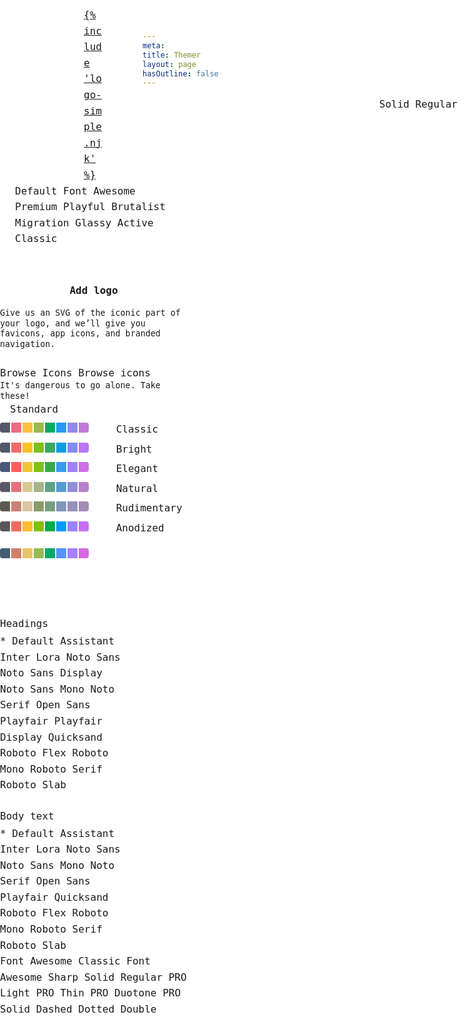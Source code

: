 ```yaml
---
meta:
title: Themer
layout: page
hasOutline: false
---
```


<style>
  /* turn off eleventy header anchors */
  .anchor-heading a {
    display: none;
  }

  /* hide Web Awesome docs nav */
  main {
    margin-left: var(--knobs-width);
  }

  #menu-toggle,
  #sidebar {
    display: none;
  }

  /* themer control knobs styles */
  [hidden] {
    display: none !important;
  }

  :root {
    --docs-content-padding: 20px;
    --docs-content-vertical-spacing: 20px;
    --knobs-width: 300px;
    --knobs-padding: 1.5em;
  }

  :root,
  #knobs {
    scrollbar-color: var(--wa-color-neutral-border-normal) var(--wa-color-surface-raised);
  }

  /* #region Lock theme styles */
  #knobs,
  #knobs :host,
  #knobs :host *,
  #color-mode-selector,
  #icon-chooser {
    --wa-color-surface-border: color-mix(in oklab, var(--wa-color-text-normal), transparent 90%);

    --wa-color-shadow: rgb(0 0 0 / 0.1);

    --wa-color-neutral-fill-loud: color-mix(in oklab, var(--wa-color-surface-default), var(--wa-color-text-normal) 75%);
    --wa-color-neutral-fill-quiet: color-mix(in oklab, var(--wa-color-surface-default), var(--wa-color-text-normal) 10%);
    --wa-color-neutral-fill-normal: color-mix(in oklab, var(--wa-color-surface-default), var(--wa-color-text-normal) 20%);
    --wa-color-neutral-border-quiet: color-mix(in oklab, var(--wa-color-text-normal), var(--wa-color-surface-default) 90%);
    --wa-color-neutral-border-normal: color-mix(in oklab, var(--wa-color-text-normal), var(--wa-color-surface-default) 70%);
    --wa-color-neutral-on-loud: color-mix(in oklab, var(--wa-color-surface-default) 90%, var(--wa-color-text-normal));
    --wa-color-neutral-on-normal: color-mix(in oklab, var(--wa-color-surface-raised) 10%, var(--wa-color-text-normal));
    --wa-color-neutral-on-quiet: var(--wa-color-neutral-fill-loud);

    --wa-color-brand-fill-loud: var(--wa-color-neutral-fill-loud);
    --wa-color-brand-fill-quiet: var(--wa-color-neutral-fill-quiet);
    --wa-color-brand-fill-normal: var(--wa-color-neutral-fill-normal);
    --wa-color-brand-border-quiet: var(--wa-color-neutral-border-quiet);
    --wa-color-brand-border-normal: var(--wa-color-neutral-border-normal);
    --wa-color-brand-on-loud: var(--wa-color-neutral-on-loud);
    --wa-color-brand-on-normal: var(--wa-color-neutral-on-normal);
    --wa-color-brand-on-quiet: var(--wa-color-neutral-on-quiet);

    --wa-font-family-heading: Inconsolata, monospace;
    --wa-font-family-body: Inconsolata, monospace;
    --wa-font-family-code: Inconsolata, monospace;
    --wa-font-family-longform: 'Lora', serif;

    --wa-font-weight-light: 300;
    --wa-font-weight-normal: 400;
    --wa-font-weight-semibold: 600;
    --wa-font-weight-bold: 800;

    --wa-font-weight-heading: var(--wa-font-weight-bold);
    --wa-font-weight-body: var(--wa-font-weight-normal);
    --wa-font-weight-action: var(--wa-font-weight-semibold);

    --wa-font-size-root: 16px;
    --wa-font-size-2xs: 1rem * 0.6875;
    --wa-font-size-xs: 1rem * 0.75;
    --wa-font-size-s: 1rem * 0.875;
    --wa-font-size-m: 1rem * 1;
    --wa-font-size-l: 1rem * 1.25;
    --wa-font-size-xl: 1rem * 1.625;
    --wa-font-size-2xl: 1rem * 2;
    --wa-font-size-3xl: 1rem * 2.5625;
    --wa-font-size-4xl: 1rem * 3.25;

    --wa-line-height-condensed: 1.25;
    --wa-line-height-normal: 1.6;
    --wa-line-height-expanded: 2;

    --wa-space-multiplier: 1;
    --wa-space-3xs: calc(var(--wa-space-multiplier) * 1rem * 0.125);
    --wa-space-2xs: calc(var(--wa-space-multiplier) * 1rem * 0.25);
    --wa-space-xs: calc(var(--wa-space-multiplier) * 1rem * 0.5);
    --wa-space-s: calc(var(--wa-space-multiplier) * 1rem * 0.75);
    --wa-space-m: calc(var(--wa-space-multiplier) * 1rem * 1);
    --wa-space-l: calc(var(--wa-space-multiplier) * 1rem * 1.25);
    --wa-space-xl: calc(var(--wa-space-multiplier) * 1rem * 1.5);
    --wa-space-2xl: calc(var(--wa-space-multiplier) * 1rem * 2);
    --wa-space-3xl: calc(var(--wa-space-multiplier) * 1rem * 3);

    --wa-border-style: solid;

    --wa-border-width-multiplier: 0.0625;
    --wa-border-width-s: calc(var(--wa-border-width-multiplier) * 1rem * 1);
    --wa-border-width-m: calc(var(--wa-border-width-multiplier) * 1rem * 2);
    --wa-border-width-l: calc(var(--wa-border-width-multiplier) * 1rem * 3);

    --wa-form-control-border-style: var(--wa-border-style);
    --wa-form-control-border-width: var(--wa-border-width-s);

    --wa-panel-border-style: var(--wa-border-style);
    --wa-panel-border-width: var(--wa-border-width-s);

    --wa-border-radius-multiplier: 0.375;
    --wa-border-radius-xs: calc(var(--wa-border-radius-multiplier) * 1rem * 0.75);
    --wa-border-radius-s: calc(var(--wa-border-radius-multiplier) * 1rem * 1);
    --wa-border-radius-m: calc(var(--wa-border-radius-multiplier) * 1rem * 2);
    --wa-border-radius-l: calc(var(--wa-border-radius-multiplier) * 1rem * 3);

    --wa-shadow-blur-multiplier: 0.125;
    --wa-shadow-blur-xs: calc(var(--wa-shadow-blur-multiplier) * 0.75rem);
    --wa-shadow-blur-s: calc(var(--wa-shadow-blur-multiplier) * 1rem);
    --wa-shadow-blur-m: calc(var(--wa-shadow-blur-multiplier) * 1.5rem);
    --wa-shadow-blur-l: calc(var(--wa-shadow-blur-multiplier) * 2rem);

    --wa-shadow-offset-y-multiplier: 0.1;
    --wa-shadow-offset-y-xs: calc(var(--wa-shadow-offset-y-multiplier) * 0.75rem);
    --wa-shadow-offset-y-s: calc(var(--wa-shadow-offset-y-multiplier) * 1rem);
    --wa-shadow-offset-y-m: calc(var(--wa-shadow-offset-y-multiplier) * 1.5rem);
    --wa-shadow-offset-y-l: calc(var(--wa-shadow-offset-y-multiplier) * 2rem);

    --wa-shadow-offset-x-multiplier: 0;
    --wa-shadow-offset-x-xs: calc(var(--wa-shadow-offset-x-multiplier) * 0.75rem);
    --wa-shadow-offset-x-s: calc(var(--wa-shadow-offset-x-multiplier) * 1rem);
    --wa-shadow-offset-x-m: calc(var(--wa-shadow-offset-x-multiplier) * 1.5rem);
    --wa-shadow-offset-x-l: calc(var(--wa-shadow-offset-x-multiplier) * 2rem);

    --wa-shadow-xs: inset var(--wa-shadow-offset-x-xs) var(--wa-shadow-offset-y-xs) var(--wa-shadow-blur-xs)
      calc(var(--wa-shadow-offset-x-xs) * -1) var(--wa-color-shadow);
    --wa-shadow-s: var(--wa-shadow-offset-x-s) var(--wa-shadow-offset-y-s) var(--wa-shadow-blur-s)
      calc(var(--wa-shadow-offset-x-s) * -1) var(--wa-color-shadow);
    --wa-shadow-m: var(--wa-shadow-offset-x-m) var(--wa-shadow-offset-y-m) var(--wa-shadow-blur-m)
      calc(var(--wa-shadow-offset-x-m) * -1) var(--wa-color-shadow);
    --wa-shadow-l: var(--wa-shadow-offset-x-l) var(--wa-shadow-offset-y-l) var(--wa-shadow-blur-l)
      calc(var(--wa-shadow-offset-x-l) * -1) var(--wa-color-shadow);

    --wa-form-control-background-color: var(--wa-color-surface-default);

    --wa-form-control-border-radius: var(--wa-border-radius-s);

    --wa-form-control-activated-color: var(--wa-color-brand-fill-loud);
    --wa-form-control-resting-color: var(--wa-color-neutral-border-normal);

    --wa-form-control-label-color: var(--wa-color-text-normal);
    --wa-form-control-label-font-weight: var(--wa-font-weight-normal);
    --wa-form-control-label-line-height: var(--wa-line-height-normal);

    --wa-form-control-value-color: var(--wa-color-text-normal);
    --wa-form-control-value-font-weight: var(--wa-font-weight-body);
    --wa-form-control-value-line-height: var(--wa-line-height-condensed);

    --wa-form-control-placeholder-color: color-mix(in oklab, var(--wa-color-text-normal), transparent);

    --wa-form-control-height-s: calc(
      var(--wa-space-xs) * 2 + var(--wa-font-size-s) * var(--wa-form-control-value-line-height)
    );
    --wa-form-control-height-m: calc(
      var(--wa-space-s) * 2 + var(--wa-font-size-m) * var(--wa-form-control-value-line-height)
    );
    --wa-form-control-height-l: calc(
      var(--wa-space-m) * 2 + var(--wa-font-size-l) * var(--wa-form-control-value-line-height)
    );

    --wa-form-control-required-content: '*';
    --wa-form-control-required-content-color: inherit;
    --wa-form-control-required-content-offset: -0.1em;

    --wa-panel-border-radius: var(--wa-border-radius-m);

    font-family: var(--wa-font-family-code);
    font-size: 1rem;
    font-weight: var(--wa-font-weight-normal);
    line-height: var(--wa-line-height-normal);

    & wa-button,
    & wa-input,
    & wa-radio,
    & wa-radio-button,
    & wa-select {
      --box-shadow: none;
    }
  }
  /* #endregion Lock theme styles */

  #knobs {
    position: fixed;
    z-index: 10;
    background: var(--wa-color-surface-default);
    border-inline-end: var(--wa-border-style) var(--wa-border-width-s) var(--wa-color-surface-border);
    width: var(--knobs-width);
    overflow: auto;
    margin-inline: auto;

    height: 100%;
    top: 0;
    left: 0;
    scrollbar-width: thin;

    & .header {
      padding: var(--knobs-padding);

      & > * + * {
        margin-block-start: var(--knobs-padding);
      }
    }
    & wa-details {
      --border-width: var(--wa-panel-border-width) 0;
      --border-radius: 0;
      --padding: var(--knobs-padding);
      margin-block-start: calc(var(--wa-border-width-s) * -1);
      position: relative;

      &::part(summary) {
        font-weight: var(--wa-font-weight-semibold);
      }
      &::part(summary-icon) {
        rotate: 0deg;
      }
      &[open]::part(summary-icon) {
        rotate: 180deg;
      }

      &::part(content) {
        margin-block-start: calc(var(--padding) * -1);
      }

      & * {
        box-sizing: border-box;
      }

      & > *:not(wa-icon) + *:not(wa-icon) {
        margin-block-start: var(--knobs-padding);
      }

      &[summary="Typography"] fieldset {
        border: unset;
        margin-inline: 0;
        padding: 0;
        padding-block-end: 0;

        & legend {
          color: var(--wa-form-control-label-color);
          font-weight: var(--wa-form-control-label-font-weight);
          line-height: var(--wa-form-control-label-line-height);
          margin-bottom: var(--wa-space-3xs);
          padding-inline: 0;
        }

        & wa-select {
          flex: 1 1 auto;
          max-width: 100%;
        }

        & wa-input {
          max-width: 100%;
          min-width: 10ch;
        }
      }

      &[summary="Typography"] wa-select::part(listbox) {
        width: calc(var(--knobs-width) - var(--knobs-padding) * 2 - var(--wa-border-width-s));
      }
    }
  }

  #knobs wa-select + wa-input {
    margin-inline-start: var(--wa-space-3xs);
  }


  #knobs wa-radio-group[name="color"] wa-radio {
    border: 0.0625em solid var(--wa-color-neutral-border-quiet);
    border-radius: var(--wa-border-radius-m);
    box-shadow: inset 0 0 0 0 transparent;
    padding: 1em;
    transition: box-shadow var(--wa-transition-normal) var(--wa-transition-easing);

    &[aria-checked="true"] {
      border-color: transparent;
      box-shadow: inset 0 0 0 0.125em var(--wa-form-control-activated-color);
    }

    & + * {
      margin-block-start: 0.5em;
    }

    &::part(label) {
      margin-inline-start: 1em;
    }

    & span {
      display: inline-block;
      block-size: 1em;
      inline-size: 1em;
      margin-block-start: 0.5em;
      margin-inline-end: 0.125em;

      &:first-of-type {
        border-radius: 0.25em 0 0 0.25em;
      }

      &:last-of-type {
        border-radius: 0 0.25em 0.25em 0;
      }
    }
  }

  #knobs wa-radio-group[name="brand-color"] wa-radio {
    display: inline-block;
    border: 0.125em solid transparent;
    border-radius: var(--wa-border-radius-circle);
    block-size: 2.375em;
    inline-size: 2.375em;
    padding: 0.0625em;

    &[aria-checked="true"] {
      border: 0.125em solid var(--wa-form-control-activated-color);
    }

    &::part(base) {
      font-size: inherit;
    }

    &::part(control) {
      display: none;
    }

    &::part(label) {
      margin-inline-start: 0;
    }

    & span {
      display: inline-block;
      block-size: 2em;
      inline-size: 2em;
      border-radius: var(--wa-border-radius-circle);
    }
  }

  /* set up themer preview area */
  .content {
    max-width: 1320px;
    gap: 0;
  }


  /* file uploader styles */
  .file-uploader {
    position: relative;
    border: var(--wa-form-control-border-width) dashed var(--wa-form-control-resting-color);
    border-radius: var(--wa-form-control-border-radius);
    background: var(--wa-form-control-background-color);
    cursor: pointer;
    font-weight: var(--wa-font-weight-action);
    height: calc(var(--wa-form-control-height-m) + var(--wa-border-width-s) * 2);
    line-height: var(--wa-form-control-height-m);
    text-align: center;
  }

  .file-uploader:is(:hover) {
    background-color: var(--wa-color-neutral-fill-quiet);
  }

  /**
  <wa-visually-hidden>, but without the :not(:focus-within),
  the reason is that it shows the default browser file uploader.
*/
  .hidden-label::part(form-control-label),
  .file-uploader input {
    position: absolute !important;
    width: 1px !important;
    height: 1px !important;
    clip: rect(0 0 0 0) !important;
    clip-path: inset(50%) !important;
    border: none !important;
    overflow: hidden !important;
    white-space: nowrap !important;
    padding: 0 !important;
  }

  .file-uploader:is(:focus-within) {
    outline: var(--wa-focus-ring);
    outline-offset: var(--wa-focus-ring-offset);
  }

  #file-uploader-description {
    display: block;
    line-height: var(--wa-line-height-condensed);
    color: var(--wa-color-text-quiet);
    margin-top: var(--wa-space-2xs);
  }

  /* project logo icon select styles */
  wa-radio-group[name="project-logo-selector"]::part(button-group) {
    width: 100%;
  }

  wa-radio-group[name="project-logo-selector"] wa-radio-button,
  wa-radio-group[name="project-logo-selector"] wa-button {
    flex: 1 1 auto;
  }

  wa-radio-group[name="project-logo-selector"] wa-radio-button:last-of-type::part(button) {
    border-radius: 0 var(--wa-border-radius-s) var(--wa-border-radius-s) 0;
  }

  wa-radio-group[name="project-logo-selector"] wa-tooltip {
    --max-width: calc(var(--knobs-width) - var(--knobs-padding) * 2);
    text-align: center;
  }

  #icon-chooser-trigger {
    --button-group-separator-border: none;
    --label-color: var(--wa-color-neutral-on-quiet);
    --label-color-hover: color-mix(in oklab, var(--wa-color-neutral-on-quiet), var(--wa-color-mix-hover));
    --label-color-active: var(--label-color-hover);
  }

  #icon-chooser::part(dialog) {
    width: 100%;
    height: 80%;
    max-width: 700px;
  }

  wa-input[name="icon-search"] {
    position: sticky;
    top: 0;
  }

  .icon-search {
    border: solid 1px var(--wa-color-surface-border);
    border-radius: var(--wa-border-radius-s);
    padding: var(--wa-space-m);
  }

  .icon-list {
    display: grid;
    grid-template-columns: repeat(auto-fill, minmax(100px, 1fr));
    grid-template-rows: repeat(auto-fill, 84px);
    gap: 1rem;
    overflow: auto;
    padding: .5rem;
    margin: -.5rem;
  }

  .icon-list[data-variant="regular"] wa-button:not([data-variant="regular"]),
  .icon-list[data-variant="solid"] wa-button:not([data-variant="solid"]) {
    display: none;
  }

  @media screen and (max-width: 768px) {
    #icon-chooser::part(dialog) {
      width: 100%;
      max-height: 80%;
      max-width: 90vw;
    }

    .icon-list {
      display: grid;
      grid-template-columns: repeat(3, 1fr);
    }
  }

  .icon-list wa-button {
    font-size: 1.75rem;
  }

  .icon-list wa-button::part(base) {
    justify-content: center;
    align-items: center;
    min-height: 80px;
  }

  .icon-list[data-type="outline"] .icon-list-item[data-name$="-fill"] {
    display: none;
  }

  .icon-list[data-type="filled"] .icon-list-item:not([data-name$="-fill"]) {
    display: none;
  }

</style>

<!-- Knobs -->
<form id="knobs">
  <div class="header">
    <div style="width: 2em; height: auto; margin: auto;">
      <a href="/">{% include 'logo-simple.njk' %}</a>
    </div>
    <wa-select name="theme" label="Pick a theme to start!" value="default">
      <wa-option value="default">Default</wa-option>
      <wa-option value="fa">Font Awesome</wa-option>
      <wa-option value="premium">Premium</wa-option>
      <wa-option value="playful">Playful</wa-option>
      <wa-option value="brutalist">Brutalist</wa-option>
      <wa-option value="migration">Migration</wa-option>
      <wa-option value="glassy">Glassy</wa-option>
      <wa-option value="active">Active</wa-option>
      <wa-option value="classic">Classic</wa-option>
    </wa-select>
  </div>
  <wa-details summary="Branding">
    <wa-icon name="plus" library="fa-classic-regular" slot="expand-icon"></wa-icon>
    <wa-icon name="minus" library="fa-classic-regular" slot="collapse-icon"></wa-icon>
    <wa-input name="project-name" value="" placeholder="Project name" label="What are you working on?"></wa-input>
    <div>
      <label class="file-uploader" style="display: block;" aria-describedby="file-uploader-description">
        <input name="project-logo" type="file" accept="image/*">
        Add logo
      </label>
      <small id="file-uploader-description">Give us an SVG of the iconic part of your logo, and we’ll give you favicons, app icons, and branded navigation.</small>
    </div>
    <div>
      <wa-radio-group label="Need a logo?" name="project-logo-selector" value="shapes">
        <wa-radio-button value="shapes"><wa-icon name="shapes"></wa-icon></wa-radio-button>
        <wa-radio-button value="meteor"><wa-icon name="meteor"></wa-icon></wa-radio-button>
        <wa-radio-button value="cat-space"><wa-icon name="cat-space"></wa-icon></wa-radio-button>
        <wa-radio-button value="puzzle-piece"><wa-icon name="puzzle-piece"></wa-icon></wa-radio-button>
          <wa-button value="[choose]" appearance="text" id="icon-chooser-trigger" class="logo-chooser">
            <wa-tooltip for="icon-chooser-trigger" distance="-3" hoist>Browse Icons</wa-tooltip>
            <wa-icon name="ellipsis" library="fa-classic-regular"></wa-icon>
            <wa-visually-hidden>Browse icons</wa-visually-hidden>
          </wa-button>
          <small slot="help-text" style="display: inline-block; line-height: var(--wa-line-height-condensed);">It's dangerous to go alone. Take these!</small>
      </wa-radio-group>
    </div>
  </wa-details>
  <wa-details summary="Color">
    <wa-icon name="plus" library="fa-classic-regular" slot="expand-icon"></wa-icon>
    <wa-icon name="minus" library="fa-classic-regular" slot="collapse-icon"></wa-icon>
    <wa-radio-group name="color" label="Color palette" value="standard">
      <wa-radio value="standard">
        Standard<br>
        <span style="background-color: #545868;"></span><span style="background-color: #ef6982;"></span><span style="background-color: #fcc041;"></span><span style="background-color: #98bb4a;"></span><span style="background-color: #00ae5f;"></span><span style="background-color: #259af4;"></span><span style="background-color: #8f8aea;"></span><span style="background-color: #c07ad6;"></span>
      </wa-radio>
      <wa-radio value="classic">
        Classic<br>
        <span style="background-color: #4f5967;"></span><span style="background-color: #ee6c6c;"></span><span style="background-color: #fbc129;"></span><span style="background-color: #7dc115;"></span><span style="background-color: #38a961;"></span><span style="background-color: #0d9ee0;"></span><span style="background-color: #818cf7;"></span><span style="background-color: #b976f9;"></span>
      </wa-radio>
      <wa-radio value="bright">
        Bright<br>
        <span style="background-color: #4a5877;"></span><span style="background-color: #ff5c5c;"></span><span style="background-color: #eec637;"></span><span style="background-color: #7dc11d;"></span><span style="background-color: #35aa4a;"></span><span style="background-color: #349bf1;"></span><span style="background-color: #9f81f9;"></span><span style="background-color: #cd70e3;"></span>
      </wa-radio>
      <wa-radio value="elegant">
        Elegant<br>
        <span style="background-color: #5d5568;"></span><span style="background-color: #e3727d;"></span><span style="background-color: #dac992;"></span><span style="background-color: #a6b48b;"></span><span style="background-color: #5fa288;"></span><span style="background-color: #559bd2;"></span><span style="background-color: #8d8ed7;"></span><span style="background-color: #b781c9;"></span>
      </wa-radio>
      <wa-radio value="natural">
        Natural<br>
        <span style="background-color: #5c594f;"></span><span style="background-color: #c98373;"></span><span style="background-color: #dac6a4;"></span><span style="background-color: #8a9b68;"></span><span style="background-color: #779e7f;"></span><span style="background-color: #8196b8;"></span><span style="background-color: #9490bd;"></span><span style="background-color: #a48cb6;"></span>
      </wa-radio>
      <wa-radio value="rudimentary">
        Rudimentary<br>
        <span style="background-color: #585858;"></span><span style="background-color: #f16b5e;"></span><span style="background-color: #ffbd31;"></span><span style="background-color: #7ec200;"></span><span style="background-color: #00ac4a;"></span><span style="background-color: #0099ff;"></span><span style="background-color: #9b81ff;"></span><span style="background-color: #c76ff2;"></span>
      </wa-radio>
      <wa-radio value="anodized">
        Anodized<br>
        <span style="background-color: #435c6f;"></span><span style="background-color: #d1806b;"></span><span style="background-color: #eac46c;"></span><span style="background-color: #95bc54;"></span><span style="background-color: #00aa66;"></span><span style="background-color: #5593fe;"></span><span style="background-color: #a280fa;"></span><span style="background-color: #d56ae2;"></span>
      </wa-radio>
    </wa-radio-group>
    <wa-radio-group name="brand-color" label="Brand color" value="">
      <wa-radio value="rose"><span style="background-color:var(--wa-color-rose-60);"></span></wa-radio>
      <wa-radio value="red"><span style="background-color:var(--wa-color-red-60);"></span></wa-radio>
      <wa-radio value="yellow"><span style="background-color:var(--wa-color-yellow-60);"></span></wa-radio>
      <wa-radio value="lime"><span style="background-color:var(--wa-color-lime-60);"></span></wa-radio>
      <wa-radio value="green"><span style="background-color:var(--wa-color-green-60);"></span></wa-radio>
      <wa-radio value="teal"><span style="background-color:var(--wa-color-teal-60);"></span></wa-radio>
      <wa-radio value="blue"><span style="background-color:var(--wa-color-blue-60);"></span></wa-radio>
      <wa-radio value="indigo"><span style="background-color:var(--wa-color-indigo-60);"></span></wa-radio>
      <wa-radio value="violet"><span style="background-color:var(--wa-color-violet-60);"></span></wa-radio>
      <wa-radio value="gray"><span style="background-color:var(--wa-color-gray-60);"></span></wa-radio>
    </wa-radio-group>
  </wa-details>
  <wa-details summary="Typography">
    <wa-icon name="plus" library="fa-classic-regular" slot="expand-icon"></wa-icon>
    <wa-icon name="minus" library="fa-classic-regular" slot="collapse-icon"></wa-icon>
    <fieldset>
      <legend aria-hidden="true">Headings</legend>
      <div style="display: flex;">
        <wa-select class="hidden-label" name="font-family-heading" value="default" label="Font family" hoist>
          <wa-option value="default">* Default</wa-option>
          <wa-option value="assistant">Assistant</wa-option>
          <wa-option value="inter">Inter</wa-option>
          <wa-option value="lora">Lora</wa-option>
          <wa-option value="noto-sans">Noto Sans</wa-option>
          <wa-option value="noto-sans-display">Noto Sans Display</wa-option>
          <wa-option value="noto-sans-mono">Noto Sans Mono</wa-option>
          <wa-option value="noto-serif">Noto Serif</wa-option>
          <wa-option value="open-sans">Open Sans</wa-option>
          <wa-option value="playfair">Playfair</wa-option>
          <wa-option value="playfair-display">Playfair Display</wa-option>
          <wa-option value="quicksand">Quicksand</wa-option>
          <wa-option value="roboto-flex">Roboto Flex</wa-option>
          <wa-option value="roboto-mono">Roboto Mono</wa-option>
          <wa-option value="roboto-serif">Roboto Serif</wa-option>
          <wa-option value="roboto-slab">Roboto Slab</wa-option>
        </wa-select>
        <wa-input class="hidden-label" name="font-weight-heading" value="" label="Font weight" type="number" step="50" max="900" min="50">
        </wa-input>
      </div>
    </fieldset>
    <fieldset>
      <legend aria-hidden="true">Body text</legend>
      <div style="display: flex;">
        <wa-select class="hidden-label" name="font-family-body" value="default" label="Font family" hoist>
          <wa-option value="default">* Default</wa-option>
          <wa-option value="assistant">Assistant</wa-option>
          <wa-option value="inter">Inter</wa-option>
          <wa-option value="lora">Lora</wa-option>
          <wa-option value="noto-sans">Noto Sans</wa-option>
          <wa-option value="noto-sans-mono">Noto Sans Mono</wa-option>
          <wa-option value="noto-serif">Noto Serif</wa-option>
          <wa-option value="open-sans">Open Sans</wa-option>
          <wa-option value="playfair">Playfair</wa-option>
          <wa-option value="quicksand">Quicksand</wa-option>
          <wa-option value="roboto-flex">Roboto Flex</wa-option>
          <wa-option value="roboto-mono">Roboto Mono</wa-option>
          <wa-option value="roboto-serif">Roboto Serif</wa-option>
          <wa-option value="roboto-slab">Roboto Slab</wa-option>
        </wa-select>
        <wa-input class="hidden-label" name="font-weight-body" value="" type="number" step="50" max="900" min="50" label="Font weight">
        </wa-input>
      </div>
    </fieldset>
  </wa-details>
  <wa-details summary="Icons">
    <wa-icon name="plus" library="fa-classic-regular" slot="expand-icon"></wa-icon>
    <wa-icon name="minus" library="fa-classic-regular" slot="collapse-icon"></wa-icon>
    <wa-select name="icon-family" label="Icon family" value="fa-classic" hoist>
      <wa-option value="fa-classic">Font Awesome Classic</wa-option>
      <wa-option value="fa-sharp">Font Awesome Sharp</wa-option>
      <wa-option value="custom" hidden>* Custom</wa-option>
    </wa-select>
    <wa-radio-group name="icon-style" label="Icon style" value="solid">
      <wa-radio value="solid">Solid <wa-badge hidden>PRO</wa-badge></wa-radio>
      <wa-radio value="regular">Regular <wa-badge>PRO</wa-badge></wa-radio>
      <wa-radio value="light">Light <wa-badge>PRO</wa-badge></wa-radio>
      <wa-radio value="thin">Thin <wa-badge>PRO</wa-badge></wa-radio>
      <wa-radio value="duotone">Duotone <wa-badge>PRO</wa-badge></wa-radio>
    </wa-radio-group>
  </wa-details>
  <wa-details summary="Look and feel">
    <wa-icon name="plus" library="fa-classic-regular" slot="expand-icon"></wa-icon>
    <wa-icon name="minus" library="fa-classic-regular" slot="collapse-icon"></wa-icon>
    <wa-select name="border-style" label="Border style" value="solid" hoist>
      <wa-option value="solid">Solid</wa-option>
      <wa-option value="dashed">Dashed</wa-option>
      <wa-option value="dotted">Dotted</wa-option>
      <wa-option value="double">Double</wa-option>
    </wa-select>
    <wa-range name="border-width" label="Border width" min="1" max="5" value="1" step="1" tooltip="none"></wa-range>
    <wa-range name="spacing" label="Spacing" min=".5" max="1.5" value="1" step="0.125" tooltip="none"></wa-range>
    <wa-range name="corners" label="Corners" min="0" max="1.5" value=".25" step=".125" tooltip="none"></wa-range>
    <wa-range name="depth" label="Depth" min="0" max="4" value="0" step="1" tooltip="none"></wa-range>
  </wa-details>
</form>

<wa-dialog id="icon-chooser" label="Browse Icons" with-header>
  <div style="display: grid; grid-template-rows: minmax(0, auto) minmax(0, 1fr); height: 100%; gap: 1rem;">
    <div style="display: flex; gap: 1.25rem;">
      <wa-input name="icon-search" autofocus placeholder="Search Icons" clearable style="flex: 1 1 auto;">
        <wa-icon slot="prefix" name="magnifying-glass"></wa-icon>
      </wa-input>
      <wa-select name="icon-variant" value="solid" style="flex: 0 1 auto;">
        <wa-option value="solid">Solid</wa-option>
        <wa-option value="regular">Regular</wa-option>
      </wa-select>
    </div>
    <div class="icon-list" data-variant="solid"></div>
  </div>
</wa-dialog>

<div id="color-mode-selector">
  <wa-radio-group class="hidden-label" label="Color mode" name="color-mode" value="light">
    <wa-radio-button value="light">
      <wa-icon name="sun" library="fa-classic-regular"></wa-icon>
    </wa-radio-button>
    <wa-radio-button value="dark">
      <wa-icon name="moon" library="fa-classic-regular"></wa-icon>
    </wa-radio-button>
  </wa-radio-group>
</div>

<style>
  #color-mode-selector {
    position: fixed;
    top: calc(var(--docs-content-padding) / 2);
    right: calc(var(--docs-content-padding) / 2);
    z-index: 10;

    & wa-radio-group {
      &::part(button-group) {
        background: var(--wa-color-surface-raised);
        border-radius: var(--wa-border-radius-pill);
        box-shadow: 0 0.25em 0.25em -0.25em rgb(0 0 0 / 0.8);
        padding: 4px;
      }
      & wa-radio-button {
        &::part(button) {
          border: none;
          border-radius: var(--wa-border-radius-circle);
        }
        &::part(button--checked) {
          background: var(--wa-color-brand-fill-loud);
        }
      }
    }
  }
</style>

<!-- Icon chooser -->
<script type="module">
  const icons = [
    // Solid
    { name: 'asterisk', variant: 'solid' },
    { name: 'atom', variant: 'solid' },
    { name: 'bed', variant: 'solid' },
    { name: 'bread-slice', variant: 'solid' },
    { name: 'bolt', variant: 'solid' },
    { name: 'car', variant: 'solid' },
    { name: 'carrot', variant: 'solid' },
    { name: 'cat', variant: 'solid' },
    { name: 'cheese', variant: 'solid' },
    { name: 'circle', variant: 'solid' },
    { name: 'diamond', variant: 'solid' },
    { name: 'dog', variant: 'solid' },
    { name: 'eye', variant: 'solid' },
    { name: 'feather', variant: 'solid' },
    { name: 'fish', variant: 'solid' },
    { name: 'frog', variant: 'solid' },
    { name: 'gauge-simple', variant: 'solid' },
    { name: 'guitar', variant: 'solid' },
    { name: 'hat-cowboy', variant: 'solid' },
    { name: 'hat-wizard', variant: 'solid' },
    { name: 'heart', variant: 'solid' },
    { name: 'helicopter', variant: 'solid' },
    { name: 'house', variant: 'solid' },
    { name: 'ice-cream', variant: 'solid' },
    { name: 'igloo', variant: 'solid' },
    { name: 'mask', variant: 'solid' },
    { name: 'message', variant: 'solid' },
    { name: 'paw', variant: 'solid' },
    { name: 'pencil', variant: 'solid' },
    { name: 'phone', variant: 'solid' },
    { name: 'plane', variant: 'solid' },
    { name: 'poop', variant: 'solid' },
    { name: 'sack-dollar', variant: 'solid' },
    { name: 'sailboat', variant: 'solid' },
    { name: 'shoe-prints', variant: 'solid' },
    { name: 'sink', variant: 'solid' },
    { name: 'snowflake', variant: 'solid' },
    { name: 'snowman', variant: 'solid' },
    { name: 'square', variant: 'solid' },
    { name: 'stairs', variant: 'solid' },
    { name: 'stamp', variant: 'solid' },
    { name: 'tape', variant: 'solid' },
    { name: 'truck', variant: 'solid' },
    { name: 'umbrella', variant: 'solid' },
    { name: 'user', variant: 'solid' },
    // Regular
    { name: 'bell', variant: 'regular' },
    { name: 'bookmark', variant: 'regular' },
    { name: 'circle', variant: 'regular' },
    { name: 'clock', variant: 'regular' },
    { name: 'envelope', variant: 'regular' },
    { name: 'face-smile', variant: 'regular' },
    { name: 'flag', variant: 'regular' },
    { name: 'gem', variant: 'regular' },
    { name: 'hand', variant: 'regular' },
    { name: 'handshake', variant: 'regular' },
    { name: 'heart', variant: 'regular' },
    { name: 'hourglass', variant: 'regular' },
    { name: 'image', variant: 'regular' },
    { name: 'keyboard', variant: 'regular' },
    { name: 'lemon', variant: 'regular' },
    { name: 'life-ring', variant: 'regular' },
    { name: 'lightbulb', variant: 'regular' },
    { name: 'map', variant: 'regular' },
    { name: 'moon', variant: 'regular' },
    { name: 'newspaper', variant: 'regular' },
    { name: 'snowflake', variant: 'regular' },
    { name: 'square', variant: 'regular' },
    { name: 'star', variant: 'regular' },
    { name: 'sun', variant: 'regular' },
    { name: 'trash-can', variant: 'regular' },
  ];
  const chooser = document.querySelector('#icon-chooser');
  const variantInput = document.querySelector('[name="icon-variant"]');
  const input = chooser.querySelector("[name='icon-search']");
  const iconList = chooser.querySelector('.icon-list');
  const queue = [];
  let inputTimeout;

  variantInput.addEventListener('wa-change', () => {
    iconList.dataset.variant = variantInput.value;
  });

  icons.forEach(icon => {
    const button = document.createElement('wa-button');
    button.style.margin = "2px"
    button.classList.add("icon-list-item")
    button.setAttribute("outline", "")
    button.setAttribute('data-name', icon.name);
    button.setAttribute('data-variant', icon.variant);
    button.setAttribute('data-terms', [icon.name, ...(icon.tags || []), ...(icon.categories || [])].join(' '));
    button.innerHTML = `
      <wa-icon name="${icon.name}" label="${icon.name}" variant="${icon.variant}"></wa-icon>
    `;

    iconList.append(button);
  });

  // Filter as the user types
  input.addEventListener('wa-input', () => {
    clearTimeout(inputTimeout);
    inputTimeout = setTimeout(() => {
      [...iconList.children].map(item => {
        const filter = input.value.toLowerCase();
        if (filter === '') {
          item.removeAttribute("hidden");
        } else {
          const terms = item.getAttribute('data-terms').toLowerCase();
          if (terms.indexOf(filter) < 0) {
            item.setAttribute("hidden", "")
          } else {
            item.removeAttribute("hidden")
          }
        }
      });
    }, 250);
  });

  document.querySelector("#icon-chooser-trigger").addEventListener("click", () => {
    document.querySelector("#icon-chooser").open = true
  })
</script>

<script type="module">
  const container = document.getElementById('knobs');
  const previewContainer = document.querySelector('.preview-container');
  const themeStylesheet = document.getElementById('theme-stylesheet');
  const colorStylesheet = document.getElementById('color-stylesheet');
  const knobsSections = container.querySelectorAll('wa-details');
  const logoSelector = document.querySelector('[name="project-logo-selector"]');
  const colorSelect = container.querySelector('[name="color"]');
  const brandColor = container.querySelector('[name="brand-color"]');
  const presetLogoOptions = logoSelector.querySelectorAll('wa-radio-button');
  const depthSlider = container.querySelector('[name="depth"]');
  const fontWeightHeading = container.querySelector('[name="font-weight-heading"]');
  const fontWeightBody = container.querySelector('[name="font-weight-body"]');
  const fontFamilyHeading = container.querySelector('[name="font-family-heading"]');
  const fontFamilyBody = container.querySelector('[name="font-family-body"]');
  const iconFamily = container.querySelector('[name="icon-family"]');
  const iconStyle = container.querySelector('[name="icon-style"]');
  const spacing = container.querySelector("[name='spacing']");
  const corners = container.querySelector("[name='corners']");
  const borderStyle = container.querySelector('[name="border-style"]');
  const borderWidth = container.querySelector('[name="border-width"]');
  const themeSelect = container.querySelector('[name="theme"]');
  const colorModeSelect = document.querySelector('[name="color-mode"]');

  function resetColorPaletteValue() {
    let colorPalette;

    switch(themeSelect.value) {
      case 'classic':
      case 'migration':
        colorPalette = 'classic';
        break;
      case 'fa':
        colorPalette = 'bright';
        break;
      case 'playful':
      case 'active':
        colorPalette = 'rudimentary';
        break;
      case 'glassy':
        colorPalette = 'elegant';
        break;
      case 'premium':
        colorPalette = 'anodized';
        break;
      case 'default':
      case 'brutalist':
      default:
        colorPalette = 'standard';
    }
    colorStylesheet.href = `/dist/themes/color_${colorPalette}.css`;
    colorSelect.value = colorPalette;
  }

  function resetHeadingFontWeightValue() {
    document.documentElement.style.removeProperty('--wa-font-weight-heading')
    fontWeightHeading.value = getComputedStyle(previewContainer).getPropertyValue('--wa-font-weight-heading')
  }

  function resetHeadingFontFamilyValue() {
    document.documentElement.style.removeProperty('--wa-font-family-heading')
    fontFamilyHeading.value = "default"
  }

  function resetBodyFontWeightValue() {
    document.documentElement.style.removeProperty('--wa-font-weight-body')
    fontWeightBody.value = getComputedStyle(previewContainer).getPropertyValue('--wa-font-weight-body')
  }

  function resetBodyFontFamilyValue() {
    document.documentElement.style.removeProperty('--wa-font-family-body')
    fontFamilyBody.value = "default"
  }

  function resetBorderWidthValue() {
    document.documentElement.style.removeProperty('--wa-border-width-multiplier')
    borderWidth.value = getComputedStyle(previewContainer).getPropertyValue("--wa-border-width-multiplier")
  }

  function resetBorderStyleValue() {
    document.documentElement.style.removeProperty('--wa-border-style')
    borderStyle.value = getComputedStyle(previewContainer).getPropertyValue("--wa-border-style")
  }

  function resetSpacingValue() {
    document.documentElement.style.removeProperty('--wa-space-multiplier')
    spacing.value = getComputedStyle(previewContainer).getPropertyValue("--wa-space-multiplier")
  }

  function resetCornersValue() {
    document.documentElement.style.removeProperty('--wa-border-radius-multiplier')
    corners.value = getComputedStyle(previewContainer).getPropertyValue("--wa-border-radius-multiplier")
  }



  // Depth slider and settings
  const depthNames = {
    0: "depth_0_flat.css",
    1: "depth_1_semiflat.css",
    2: "depth_2_chunky.css",
    3: "depth_3_punchy.css",
    4: "depth_4_glossy.css",
  }

  function resetDepthValue() {
    const themeSheet = [...document.styleSheets].find((sheet) => sheet.ownerNode?.id === "theme-stylesheet")

    const importRules = []
    let depth = null
    const matchRegex = /depth_(\d+)_.*\.css$/;

      // Find all import rules in the stylesheet, then find one that matches the naming convention.
      [...themeSheet.cssRules].forEach((rule) => {
        if (rule instanceof CSSImportRule) {
          const match = rule.href.match(matchRegex)
          if (match) {
            depth = Number(match[1])
          }
        }
      })

    if (depth != null) {
      depthSlider.value = depth
    }
  }

  // Some depth stylesheets have additional CSS Properties. Let's delete them and make sure we get fresh stylesheets.
  function deleteDepthFromBaseStylesheet() {
    const themeSheet = [...document.styleSheets].find((sheet) => sheet.ownerNode?.id === "theme-stylesheet")

    const importRules = []
    let depth = null
    let ruleIndex = null
    const matchRegex = /depth_(\d+)_.*\.css$/

      ;[...themeSheet.cssRules].forEach((rule, index) => {
        if (rule instanceof CSSImportRule) {
          const match = rule.href.match(matchRegex)
          if (match) {
            ruleIndex = index
            depth = Number(match[1])
          }
        }
      })

    if (ruleIndex != null && depth != null) {
      themeSheet.deleteRule(ruleIndex)
    }
  }

  depthSlider.addEventListener("wa-input", (e) => {
    const depth = e.target.value

    if (depth == null) return

    // Load depth stylesheet
    const depthName = depthNames[depth]

    const depthStylesheet = Object.assign(document.createElement("link"), {
      // This media: "print" allows us to lazy load the stylesheet then hot swap it on load.
      id: "depth-stylesheet",
      media: "print",
      rel: "stylesheet",
      type: "text/css",
      href: `/dist/themes/${depthName}`,
    })

    // This prevents the typical flash and reflow you see if you replace the old stylesheet
    // with the new stylesheet, before the new stylesheet has loaded
    depthStylesheet.addEventListener("load", (e) => {
      // Removing the media attribute causes styles to apply to the page
      depthStylesheet.removeAttribute("media")
      setTimeout(() => {
        deleteDepthFromBaseStylesheet()
        const oldDepthStylesheet = document.querySelectorAll("#depth-stylesheet").forEach((element, index) => {
          if (index === 0) {
            return
          }

          element.remove()
        })
      })
    })

    document.head.prepend(depthStylesheet)

  })

  resetDepthValue()

  // Set imagery by theme
  function setImagery() {
    let assetFolder;

    switch(themeSelect.value) {
      case 'premium':
      case 'migration':
      case 'playful':
      case 'brutalist':
      case 'classic':
      case 'fa':
      case 'glassy':
      case 'active':
        assetFolder = themeSelect.value;
        break;
      default:
        assetFolder = 'default';
    }

    document.querySelector('#product-1').setAttribute('src', `/assets/images/themer/${assetFolder}/morpheus.jpg`);
    document.querySelector('#product-2').setAttribute('src', `/assets/images/themer/${assetFolder}/seraph.jpg`);
    document.querySelector('#product-3').setAttribute('src', `/assets/images/themer/${assetFolder}/keymaker.jpg`);
    document.querySelector('#blog_feature').setAttribute('src', `/assets/images/themer/${assetFolder}/blog_feature.jpg`);
    document.querySelector('#carousel-1').setAttribute('src', `/assets/images/themer/${assetFolder}/carousel-1.jpg`);
    document.querySelector('#carousel-2').setAttribute('src', `/assets/images/themer/${assetFolder}/carousel-2.jpg`);
    document.querySelector('#carousel-3').setAttribute('src', `/assets/images/themer/${assetFolder}/carousel-3.jpg`);
    document.querySelector('#product_thumb-1').setAttribute('src', `/assets/images/themer/${assetFolder}/morpheus.jpg`);
    document.querySelector('#product_thumb-2').setAttribute('src', `/assets/images/themer/${assetFolder}/seraph.jpg`);
    document.querySelector('#product_thumb-3').setAttribute('src', `/assets/images/themer/${assetFolder}/keymaker.jpg`);
  }

  // Light & Dark Mode
  function setColorMode() {
    const el = document.documentElement;
    const theme = themeSelect.value;
    const colorMode = colorModeSelect.value;

    for (let i = el.classList.length - 1; i >= 0; i--) {
      const className = el.classList[i];
      if (className.startsWith('wa-theme-')) {
        el.classList.remove(className);
      }
    }
    el.classList.add(`wa-theme-${theme}-${colorMode}`);
  }

  colorModeSelect.addEventListener('wa-change', setColorMode);

  // Theme Switcher
  themeSelect.addEventListener('wa-change', event => {
    const theme = event.target.value
    const newStylesheet = Object.assign(document.createElement("link"), {
      // This media: "print" allows us to lazy load the stylesheet then hot swap it on load.
      id: "theme-stylesheet",
      media: "print",
      rel: "stylesheet",
      type: "text/css",
      href: `/dist/themes/${theme}.css`,
    })

    // This prevents the typical flash and reflow you see if you replace the old stylesheet
    // with the new stylesheet, before the new stylesheet has loaded
    newStylesheet.addEventListener("load", (e) => {
      // Removing the media attribute causes styles to apply to the page
      newStylesheet.removeAttribute("media")
      setTimeout(() => {
        document.querySelectorAll("#theme-stylesheet").forEach((el, index) => {
          if (index === 0) return

          // 100 seems to provide the "smoothest" transition
          setTimeout(() => {
            el.remove();

            resetColorPaletteValue()
            resetBodyFontWeightValue()
            resetBodyFontFamilyValue()
            resetHeadingFontWeightValue()
            resetHeadingFontFamilyValue()
            resetDepthValue()
            resetSpacingValue()
            resetBorderWidthValue()
            resetBorderStyleValue()
            resetCornersValue()
            setColorMode();
            setImagery();
          }, 100)
        })
      })
    })

    document.head.prepend(newStylesheet);
  });

  // Color Palette
  colorSelect.addEventListener('wa-change', event => {
    const colorPalette = event.target.value;

    colorStylesheet.href = `/dist/themes/color_${colorPalette}.css`;
  });

  // Brand Color
  brandColor.addEventListener('wa-change', event => {
    const documentStyles = document.documentElement.style
    documentStyles.setProperty('--wa-color-primary-95', `var(--wa-color-${event.target.value}-95)`);
    documentStyles.setProperty('--wa-color-primary-90', `var(--wa-color-${event.target.value}-90)`);
    documentStyles.setProperty('--wa-color-primary-80', `var(--wa-color-${event.target.value}-80)`);
    documentStyles.setProperty('--wa-color-primary-70', `var(--wa-color-${event.target.value}-70)`);
    documentStyles.setProperty('--wa-color-primary-60', `var(--wa-color-${event.target.value}-60)`);
    documentStyles.setProperty('--wa-color-primary-50', `var(--wa-color-${event.target.value}-50)`);
    documentStyles.setProperty('--wa-color-primary-40', `var(--wa-color-${event.target.value}-40)`);
    documentStyles.setProperty('--wa-color-primary-30', `var(--wa-color-${event.target.value}-30)`);
    documentStyles.setProperty('--wa-color-primary-20', `var(--wa-color-${event.target.value}-20)`);
    documentStyles.setProperty('--wa-color-primary-10', `var(--wa-color-${event.target.value}-10)`);
    documentStyles.setProperty('--wa-color-primary-05', `var(--wa-color-${event.target.value}-05)`);
  })

  // User provided project logo
  container.querySelector('[name="project-logo"]').addEventListener('change', event => {
    const file = event.target.files[0]
    const isSvg = file.type.startsWith("image/svg")

    let img

    if (isSvg) {
      img = document.createElement("wa-icon")
    } else {
      img = document.createElement("img")
    }

    const src = URL.createObjectURL(file);
    img.setAttribute("src", src)

    img.id = "project-logo"
    img.setAttribute("height", "36")
    img.setAttribute("width", "36")

    previewContainer.querySelector("#project-logo").replaceWith(img);
    logoSelector.value = "";

    // Clean up to prevent memory leaks
    img.addEventListener("load", () => {
      URL.revokeObjectURL(src)
    })

    img.addEventListener("wa-load", () => {
      URL.revokeObjectURL(src)
    })
  })

  // Pre-selected logos
  document.querySelector('.icon-list').addEventListener('click', event => {
    const button = event.target.closest("wa-button")

    if (!button) return

    const iconName = button.dataset.name
    const iconVariant = button.dataset.variant;

    if (!iconName) return

    // Undo selected
    event.currentTarget.querySelectorAll(".icon-list-item").forEach((el) => {
      el.setAttribute("aria-selected", "false")
      el.setAttribute("variant", "neutral")
      el.setAttribute("outline", "")
    })

    // Set selected
    button.setAttribute("aria-selected", "true")
    button.setAttribute("variant", "brand")
    button.removeAttribute("outline")

    const projectLogo = previewContainer.querySelector("#project-logo");
    const element = document.createElement("wa-icon")
    element.name = iconName
    element.variant = iconVariant;
    element.id = "project-logo"

    // Depending on how we plan to store the logos, we can also do <img src="" height="36" width="36">
    projectLogo.replaceWith(element);
    logoSelector.value = "";
    event.currentTarget.closest("wa-dialog").open = false;
  })

  // Pre-generated logos
  logoSelector.addEventListener('wa-change', event => {
    const value = event.currentTarget.value

    const projectLogo = previewContainer.querySelector("#project-logo");

    let element

    element = document.createElement("wa-icon")
    element.name = value

    element.id = "project-logo"

    // Depending on how we plan to store the logos, we can also do <img src="" height="36" width="36">
    projectLogo.replaceWith(element)
  })

  // Set pre-generated logos by theme
  function setLogoIcons() {
    let presetLogoIcons;

    switch(themeSelect.value) {
      case 'fa':
        presetLogoIcons = ['cupcake', 'camera-retro', 'rocket-launch', 'cookie-bite'];
        break;
      case 'premium':
        presetLogoIcons = ['sunglasses', 'crown', 'car', 'shirt'];
        break;
      case 'playful':
        presetLogoIcons = ['face-smile-solid', 'palette', 'crown', 'star'];
        break;
      case 'brutalist':
        presetLogoIcons = ['leaf', 'mug-hot', 'book-open', 'landmark'];
        break;
      case 'migration':
        presetLogoIcons = ['wind', 'feather', 'lemon', 'wind-turbine'];
        break;
      case 'glassy':
        presetLogoIcons = ['raindrops', 'citrus-slice', 'lighthouse', 'kiwi-bird'];
        break;
      case 'active':
        presetLogoIcons = ['bicycle', 'bolt', 'pickleball', 'joystick'];
        break;
      case 'classic':
        presetLogoIcons = ['backpack', 'gamepad-modern', 'boombox', 'bug'];
        break;
      default:
        presetLogoIcons = ['shapes', 'meteor', 'cat-space', 'puzzle-piece'];
    }

    presetLogoOptions.forEach((option, index) => {
      const logo = presetLogoIcons[index] ?? 'question';
      option.setAttribute('value', logo);
      option.querySelector('wa-icon').setAttribute('name', logo);
    })
  }

  themeSelect.addEventListener('wa-change', setLogoIcons);

  // Project Name
  container.querySelector('[name="project-name"]').addEventListener('wa-input', event => {
    previewContainer.querySelector("#project-name").innerText = event.target.value || event.target.getAttribute("placeholder")
  })

  // Heading font weight
  resetHeadingFontWeightValue()
  fontWeightHeading.addEventListener('wa-input', event => {
    document.documentElement.style.setProperty('--wa-font-weight-heading', event.target.value);
  });

  // Heading text
  fontFamilyHeading.addEventListener('wa-change', event => {
    let fontFamily;
    switch (event.target.value) {
      case 'assistant':
        fontFamily = `'Assistant', sans-serif`;
        break;
      case 'inter':
        fontFamily = `'inter', sans-serif`;
        break;
      case 'lora':
        fontFamily = `'Lora', serif`;
        break;
      case 'mulish':
        fontFamily = `'Mulish', sans-serif`;
        break;
      case 'noto-sans':
        fontFamily = `'Noto Sans', sans-serif`;
        break;
      case 'noto-sans-display':
        fontFamily = `'Noto Sans Display', sans-serif`;
        break;
      case 'noto-sans-mono':
        fontFamily = `'Noto Sans Mono', monospace`;
        break;
      case 'noto-serif':
        fontFamily = `'Noto Serif', serif`;
        break;
      case 'open-sans':
        fontFamily = `'Open Sans', sans-serif`;
        break;
      case 'playfair':
        fontFamily = `'Playfair', serif`;
        break;
      case 'playfair-display':
        fontFamily = `'Playfair Display', serif`;
        break;
      case 'quicksand':
        fontFamily = `'Quicksand', sans-serif`;
        break;
      case 'roboto-flex':
        fontFamily = `'Roboto Flex', sans-serif`;
        break;
      case 'roboto-mono':
        fontFamily = `'Roboto Mono', monospace`;
        break;
      case 'roboto-serif':
        fontFamily = `'Roboto Serif', serif`;
        break;
      case 'roboto-slab':
        fontFamily = `'Roboto Slab', serif`;
        break;
      default:
        fontFamily = '-apple-system, BlinkMacSystemFont, "Segoe UI", Roboto, Helvetica, Arial, sans-serif';
    }
    document.documentElement.style.setProperty('--wa-font-family-heading', fontFamily);
  })

  // Body text
  fontFamilyBody.addEventListener('wa-change', event => {
    let fontFamily;
    switch (event.target.value) {
      case 'assistant':
        fontFamily = `'Assistant', sans-serif`;
        break;
      case 'inter':
        fontFamily = `'inter', sans-serif`;
        break;
      case 'lora':
        fontFamily = `'Lora', serif`;
        break;
      case 'mulish':
        fontFamily = `'Mulish', sans-serif`;
        break;
      case 'noto-sans':
        fontFamily = `'Noto Sans', sans-serif`;
        break;
      case 'noto-sans-mono':
        fontFamily = `'Noto Sans Mono', monospace`;
        break;
      case 'noto-serif':
        fontFamily = `'Noto Serif', serif`;
        break;
      case 'open-sans':
        fontFamily = `'Open Sans', sans-serif`;
        break;
      case 'playfair':
        fontFamily = `'Playfair', serif`;
        break;
      case 'quicksand':
        fontFamily = `'Quicksand', sans-serif`;
        break;
      case 'roboto-flex':
        fontFamily = `'Roboto Flex', sans-serif`;
        break;
      case 'roboto-mono':
        fontFamily = `'Roboto Mono', monospace`;
        break;
      case 'roboto-serif':
        fontFamily = `'Roboto Serif', serif`;
        break;
      case 'roboto-slab':
        fontFamily = `'Roboto Slab', serif`;
        break;
      default:
        fontFamily = '-apple-system, BlinkMacSystemFont, "Segoe UI", Roboto, Helvetica, Arial, sans-serif';
    }
    document.documentElement.style.setProperty('--wa-font-family-body', fontFamily);
  });

  // Body font weight
  resetBodyFontWeightValue()
  fontWeightBody.addEventListener('wa-input', event => {
    document.documentElement.style.setProperty('--wa-font-weight-body', event.target.value);
  });

  // Icons
  import { registerIconLibrary } from '/dist/webawesome.js';

  // Ensure regular icons are always available for the knobs
  registerIconLibrary('fa-classic-regular', {
    resolver: name => `https://ka-f.fontawesome.com/releases/v6.5.1/svgs/regular/${name}.svg`
  });

  function solidifyRatingStars() {
    const ratings = document.querySelectorAll('wa-rating');
    ratings.forEach(rating => rating.getSymbol = () => '<wa-icon name="star" library="always-solid"></wa-icon>');
  }

  function showIconStyleOptions() {
    function hide(elem) {
      elem.setAttribute('hidden', true);
    }
    function show(elem) {
      elem.removeAttribute('hidden');
    }
    switch(iconFamily.value) {
      case 'fa-classic':
        show(iconStyle);
        show(iconStyle.querySelector('[value="duotone"]'));
        hide(iconStyle.querySelector('[value="solid"] > wa-badge'));
        break;
      case 'fa-sharp':
        show(iconStyle);
        hide(iconStyle.querySelector('[value="duotone"]'));
        show(iconStyle.querySelector('[value="solid"] > wa-badge'));
        break;
      default:
        hide(iconStyle);
    }
  }

  function setPreferredIcons() {
    switch(themeSelect.value) {
      case 'fa':
        iconFamily.value = 'fa-classic';
        iconStyle.value = 'solid';
        useFaIcons();
        break;
      case 'premium':
        iconFamily.value = 'custom';
        registerIconLibrary('default', {
          resolver: name => `/assets/icons/chunk/${name}.svg`,
          mutator: svg => {[...svg.querySelectorAll('[fill="black"]')].map(el => el.setAttribute('fill', 'currentColor'));}
        });
        registerIconLibrary('system', {
          resolver: name => `/assets/icons/chunk/${name}.svg`,
          mutator: svg => {[...svg.querySelectorAll('[fill="black"]')].map(el => el.setAttribute('fill', 'currentColor'));}
        });
        break;
      case 'playful':
        iconFamily.value = 'custom';
        registerIconLibrary('default', {
          resolver: name => `/assets/icons/jelly/${name}.svg`,
          mutator: svg => {[...svg.querySelectorAll('[fill="black"]')].map(el => el.setAttribute('fill', 'currentColor'));}
        });
        registerIconLibrary('system', {
          resolver: name => `/assets/icons/jelly/${name}.svg`,
          mutator: svg => {[...svg.querySelectorAll('[fill="black"]')].map(el => el.setAttribute('fill', 'currentColor'));}
        });
        break;
      case 'brutalist':
        iconFamily.value = 'custom';
        registerIconLibrary('default', {
          resolver: name => `/assets/icons/utility/${name}.svg`,
          mutator: svg => {
            [...svg.querySelectorAll('[fill="black"]')].map(el => el.setAttribute('fill', 'currentColor'));
            [...svg.querySelectorAll('[stroke="black"]')].map(el => el.setAttribute('stroke', 'currentColor'));
          }
        });
        registerIconLibrary('system', {
          resolver: name => `/assets/icons/utility/${name}.svg`,
          mutator: svg => {
            [...svg.querySelectorAll('[fill="black"]')].map(el => el.setAttribute('fill', 'currentColor'));
            [...svg.querySelectorAll('[stroke="black"]')].map(el => el.setAttribute('stroke', 'currentColor'));
          }
        });
        break;
      case 'migration':
        iconFamily.value = 'fa-classic';
        iconStyle.value = 'solid';
        useFaIcons();
        break;
      case 'classic':
        iconFamily.value = 'custom';
        registerIconLibrary('default', {
          resolver: name => `/assets/icons/bootstrap/${name}.svg`,
        });
        registerIconLibrary('system', {
          resolver: name => `/assets/icons/bootstrap/${name}.svg`,
        });
        break;
      default:
        iconFamily.value = 'fa-classic';
        iconStyle.value = 'solid';
        useFaIcons();
    }
  }

  function useFaIcons() {
    let iconLibrary;
    if(iconFamily.value === 'fa-sharp') {
      switch(iconStyle.value) {
        case 'solid':
          iconLibrary = 'sharp-solid';
          break;
        case 'regular':
          iconLibrary = 'sharp-regular';
          break;
        case 'light':
          iconLibrary = 'sharp-light';
          break;
        case 'thin':
          iconLibrary = 'sharp-thin';
          break;
        default:
          iconLibrary = 'sharp-solid';
      }
      // Ensures sharp-solid variations are available for ratings, etc.
      registerIconLibrary('always-solid', {
        resolver: name => `https://ka-f.fontawesome.com/releases/v6.5.1/svgs/sharp-solid/${name}.svg`
      });
      solidifyRatingStars();
    }
    else {
      switch(iconStyle.value) {
        case 'solid':
          iconLibrary = 'solid';
          break;
        case 'regular':
          iconLibrary = 'regular';
          break;
        case 'light':
          iconLibrary = 'light';
          break;
        case 'thin':
          iconLibrary = 'thin';
          break;
        case 'duotone':
          iconLibrary = 'duotone';
          break;
        default:
          iconLibrary = 'solid';
      }
      // Ensures solid variations are available for radios, ratings, etc.
      registerIconLibrary('always-solid', {
        resolver: name => `https://ka-f.fontawesome.com/releases/v6.5.1/svgs/solid/${name}.svg`
      });
      solidifyRatingStars();
    }
    registerIconLibrary('default', {
      resolver: name => `https://ka-f.fontawesome.com/releases/v6.5.1/svgs/${iconLibrary}/${name}.svg`
    });
    registerIconLibrary('system', {
      resolver: name => `https://ka-f.fontawesome.com/releases/v6.5.1/svgs/${iconLibrary}/${name}.svg`
    });
  };

  function syncLogoIcon() {
    if (logoSelector.value) {
      logoSelector.value = logoSelector.querySelector('[checked]').value;
      document.querySelector('#project-logo').setAttribute('name', `${logoSelector.querySelector('[checked]').value}`);
    } else {
      return;
    }
  }

  // Swaps icons to the preferred set for the selected theme
  themeSelect.addEventListener('wa-change', event => {
    setPreferredIcons();
    showIconStyleOptions();
    syncLogoIcon();

    const iconChooserTrigger = document.getElementById('icon-chooser-trigger');
    const iconChooserTriggerTooltip = document.querySelector('[name="project-logo-selector"] wa-tooltip');

    if (iconFamily.value === 'custom') {
      iconChooserTrigger.setAttribute('disabled', 'true');
      iconChooserTriggerTooltip.textContent = 'Choose a Font Awesome icon family to browse more icons';
    }
    else {
      iconChooserTrigger.removeAttribute('disabled');
      iconChooserTriggerTooltip.textContent = 'Browse icons'
    }
  });

  // Changes available Icon Styles and swaps icons based on the selected Icon Family
  iconFamily.addEventListener('wa-change', event => {
    useFaIcons();
    showIconStyleOptions();
  });

  // Swaps icons based on the selected Icon Style
  iconStyle.addEventListener('wa-change', useFaIcons);


  // Corners
  container.querySelector('[name="corners"]').addEventListener('wa-input', event => {
    document.documentElement.style.setProperty('--wa-border-radius-multiplier', `${event.target.value}`);
  });

  // Border width
  container.querySelector('[name="border-width"]').addEventListener('wa-input', event => {
    document.documentElement.style.setProperty('--wa-border-width-multiplier', `${event.target.value / 16}`);
  });

  // Border style
  borderStyle.addEventListener('wa-input', event => {
    document.documentElement.style.setProperty('--wa-border-style', event.target.value);
  });

  // Spacing style
  spacing.addEventListener('wa-input', event => {
    document.documentElement.style.setProperty('--wa-space-multiplier', `${event.target.value}`);
  });

  // Form validation
  // Mostly useful for the number ranges. Very simple validation on blurs.
  function reportValidity(event) {
    const element = event.target
    if (typeof element?.reportValidity === "function") {
      const isValid = element.reportValidity()

      element.classList.toggle("wa-invalid", !isValid)
    }
  }

  knobs.querySelectorAll("*").forEach((el) => el.addEventListener("blur", reportValidity))
  knobs.querySelectorAll("*").forEach((el) => el.addEventListener("wa-blur", reportValidity))
</script>

<style>
  /* Themer layout and cross-theme styles */

  html {
    background: var(--wa-color-surface-default);
    background-attachment: fixed;
    background-image: radial-gradient(var(--wa-color-surface-lowered) 1.5px, transparent 0);
    background-size: 28px 28px;
    background-position: -19px -19px;
    min-height: 100vh;
  }

  /* page layout */
  .content {
    max-width: none;
    margin: 0;
  }

  .preview-container {
    background: var(--wa-color-surface-lowered);
    container: preview / inline-size;
    padding: 0;
    max-inline-size: 1400px;
    margin-inline: auto;
    border: var(--wa-border-width-s) var(--wa-color-neutral-border-quiet) var(--wa-border-style);
    overflow: clip;
  }

  .overlap {
    position: relative;
    color: var(--wa-color-text-normal);
    z-index: 1;
  }

  .grid-12-col {
    display: grid;
    grid-template-columns: repeat(12, 1fr);
    gap: var(--wa-space-m);
  }

  /* general and utility */
  .strata {
    padding: var(--wa-space-3xl) 7%;
  }

  pre wa-copy-button {
    display: none;
  }

  wa-input::part(input) {
    width: 100%;
  }

  .square-frame,
  .landscape-frame {
    flex: 1 1 auto;
    overflow: hidden;

    &:not(wa-card *) {
      border-radius: calc(var(--wa-border-radius-m) - var(--wa-panel-border-width));
    }

    & > img {
      block-size: 100%;
      inline-size: 100%;
      object-fit: cover;
    }
  }

  .square-frame {
    aspect-ratio: 1 / 1;
  }

  .landscape-frame {
    aspect-ratio: 16 / 9;
  }

  /* strata - hero/header */
  .project-header {
    display: flex;
    align-items: center;
    justify-content: space-between;
  }

  .project-header .title {
    grid-column-end: col-end;
  }

  .project-header wa-icon-button {
    color: inherit;
    font-size: var(--wa-font-size-l);

    &:not(:last-of-type) {
      margin-right: var(--wa-space-m);
    }
  }

  /* strata product cards */

  .products wa-card::part(base) {
    height: 100%;
  }

  .products wa-card::part(body) {
    flex-grow: 1;
  }

  .product-card {
    grid-column: span 12;
    position: relative;
  }

  .product-card {
    max-width: 45ch;
    margin: 0 auto;
  }

  .product-card .title-rating {
    display: flex;
    justify-content: space-between;
    align-items: baseline;
    flex-wrap: wrap;
    margin-bottom: var(--wa-flow-spacing);
  }

  .product-card .title {
    margin: 0;
  }

  .product-card p:last-of-type {
    margin-bottom: 0;
  }

  /* strata - blog post */

  .blog .column-post-header {
    grid-column: span 12;
    position: relative;
  }

  .blog .post-body {
    grid-column: span 12;
  }

  .blog .post-header {
    position: sticky;
    top: 1rem;
  }

  .blog .post-title {
    margin-top: 0;
    line-height: 1.2;
  }

  .blog .authors {
    margin: var(--wa-space-2xl) 0;
  }

  .blog .authors a {
    display: flex;
    align-items: center;
    gap: var(--wa-space-s);
  }


  /* strata - message composer */

  .message-composer .card-header [slot='header'] {
    display: flex;
    align-items: center;
  }

  .message-composer .card-footer [slot='footer'] {
    display: flex;
    align-items: center;
    justify-content: space-between;
  }

  .message-composer wa-card p {
    margin-bottom: 0;
  }

  .message-composer .card-footer [slot='footer'] .tools {
    display: flex;
    align-items: center;
  }

  .message-composer .grouped-buttons:not(:first-of-type) {
    padding-inline-start: var(--wa-space-m);
  }

  .message-composer .grouped-buttons:not(:last-of-type) {
    padding-inline-end: var(--wa-space-m);
    border-right: var(--wa-border-width-s) var(--wa-border-style) var(--wa-color-neutral-border-quiet);
  }

  .message-composer wa-card::part(header) {
    border-start-start-radius: calc(var(--border-radius) - var(--border-width));
    border-start-end-radius: calc(var(--border-radius) - var(--border-width));
  }

  .message-composer wa-card::part(footer) {
    border-end-start-radius: calc(var(--border-radius) - var(--border-width));
    border-end-end-radius: calc(var(--border-radius) - var(--border-width));
  }

  /* strata - product detail */

  .product-detail .product-detail-images {
    grid-column: span 12;
  }

  .product-detail .product-detail-info {
    grid-column: span 12;
  }

  .product-detail wa-carousel {
    max-width: 350px;
    margin: 0 auto;
  }

  .product-detail .title-rating {
    display: flex;
    justify-content: space-between;
    align-items: center;
    margin-bottom: .5rem;
  }

  .product-detail .price {
    font-size: var(--wa-font-size-xl);
  }

  .product-detail .price-discounted {
    text-decoration: line-through;
    color: var(--wa-color-text-quiet);
    margin-inline-end: var(--wa-space-m);
  }

  /* strata - support table */
  .support-table {
    font-size: var(--wa-font-size-s);
  }

  .support-table th {
    padding: var(--wa-space-l);
  }

  .support-table td {
    padding: var(--wa-space-m) var(--wa-space-l);
  }

  .support-table .desc {
    max-width: 30ch;
    text-overflow: ellipsis;
    overflow: hidden;
    white-space: nowrap;
  }

  .support-table .excerpt {
    color: var(--wa-color-text-quiet);
  }

  .support-table wa-avatar {
    --size: var(--wa-font-size-2xl);
  }

  .support-table wa-card > * {
    border-radius: calc(var(--border-radius) - var(--border-width));
  }

  /* strata - Checkout Form */
  .checkout-form .payment {
    grid-column: span 12;
    order: 2;
  }

  .checkout-form .order {
    grid-column: span 12;
  }

  .checkout-form .payment wa-input,
  .checkout-form .payment wa-switch {
    margin-bottom: var(--wa-space-l);
  }

  .checkout-form .order-item {
    display: grid;
    gap: var(--wa-space-xl);
    align-items: center;
    justify-content: space-between;
    margin-bottom: var(--wa-space-xl);
  }

  .order-item .square-frame {
    grid-column: span 2;
  }

  .order-item .name {
    grid-column: span 5;
  }

  .order-item .finish {
    display: block;
  }

  .order-item wa-input {
    grid-column: span 3;
    margin: 0;
  }

  .order-item .price {
    grid-column: span 2;
  }


  /* responsive */
  @container preview (min-width: 1040px) {
    .product-card {
        grid-column: span 4;
    }

    .blog .column-post-header {
      grid-column: 1 / 5;
    }

    .blog .post-body {
      grid-column: 5 / 13;
    }

    .product-detail .product-detail-images {
      grid-column: 1 / 6;
    }

    .product-detail .product-detail-info {
      grid-column: 7 / 13;
    }

    .checkout-form .payment {
      grid-column: 1 / 6;
      order: 1;
    }

    .checkout-form .order {
      grid-column: 7 / 13;
      order: 2;
    }
  }
</style>

<!-- Themer Preview -->
<div class="preview-container">
  <section class="overlap">
    <div class="hero-background"></div>
    <header class="strata project-header">
      <h1 style="display: flex; align-items: center; margin: 0;">
        <wa-icon id="project-logo" name="shapes"></wa-icon>
        <span id="project-name" style="margin-inline-start: var(--wa-space-l);">Project Name</span>
      </h1>
      <div>
        <wa-icon-button name="magnifying-glass" label="Search"></wa-icon-button>
        <wa-icon-button name="user" label="Account"></wa-icon-button>
        <wa-icon-button name="bag-shopping" label="Your Basket"></wa-icon-button>
      </div>
    </header>
    <section class="strata hero">
      <div class="title">
        <h1 class="hero-title">What you know you can't explain, but you feel it.</h1>
        <wa-button variant="brand" class="hero-cta">
          <wa-icon slot="prefix" name="arrow-down"></wa-icon>
          Free Your Mind
        </wa-button>
      </div>
    </section>
    <section class="strata products grid-12-col">
      <wa-card class="card-image product-card">
        <wa-badge variant="brand" class="badge-stock">New</wa-badge>
        <div slot="image" class="landscape-frame">
          <img id="product-1" src="/assets/images/themer/default/morpheus.jpg" alt="" />
        </div>
        <div class="title-rating">
          <h2 class="title">Morpheus</h2>
          <wa-rating label="Rating" value="4" readonly></wa-rating>
        </div>
        <div class="description">
          <p>I see it in your eyes. You have the look of a man who accepts what he sees because he is expecting to wake up. Ironically, that's not far from the truth.</p>
        </div>
        <div slot="footer">
          <wa-button size="small">
            <wa-icon slot="prefix" name="plus" variant="regular"></wa-icon>
            Add to Cart
          </wa-button>
          <wa-button size="small" appearance="outline">
            <wa-icon slot="prefix" name="bookmark" variant="regular"></wa-icon>
            Save
          </wa-button>
        </div>
      </wa-card>
      <wa-card class="card-image product-card">
        <wa-badge variant="warning" class="badge-stock">Low Stock</wa-badge>
        <div slot="image" class="landscape-frame">
          <img id="product-2" src="/assets/images/themer/default/seraph.jpg" alt="" />
        </div>
        <div class="title-rating">
          <h2 class="title">Seraph</h2>
          <wa-rating label="Rating" value="5" readonly></wa-rating>
        </div>
        <div class="description">
          <p>The Oracle has many enemies, I had to be sure. You do not truly know someone until you fight them.</p>
        </div>
        <div slot="footer">
          <wa-button size="small">
            <wa-icon slot="prefix" name="plus" variant="regular"></wa-icon>
            Add to Cart
          </wa-button>
          <wa-button size="small" appearance="outline">
            <wa-icon slot="prefix" name="bookmark" variant="regular"></wa-icon>
            Save
          </wa-button>
        </div>
      </wa-card>
      <wa-card class="card-image product-card">
        <div slot="image" class="landscape-frame">
          <img id="product-3" src="/assets/images/themer/default/keymaker.jpg" alt="" />
        </div>
        <div class="title-rating">
          <h2 class="title">Keymaker</h2>
          <wa-rating label="Rating" value="3" readonly></wa-rating>
        </div>
        <div class="description">
          <p>Only the One can open the door. And only during that window can that door be opened.</p>
        </div>
        <div slot="footer">
          <wa-button size="small">
            <wa-icon slot="prefix" name="plus" variant="regular"></wa-icon>
            Add to Cart
          </wa-button>
          <wa-button size="small" appearance="outline">
            <wa-icon slot="prefix" name="bookmark" variant="regular"></wa-icon>
            Save
          </wa-button>
        </div>
      </wa-card>
    </section>
    <section class="strata blog grid-12-col">
      <div class="column-post-header">
        <div class="post-header">
          <h1 class="post-title">Simulacra &amp; Simulation</h1>
          <div class="post-meta">
            <div class="authors">
              <a href="">
                <wa-avatar image="/assets/images/themer/avatar-baudrillard.jpg" label="Jean Baudrillard" shape="rounded"> </wa-avatar>
                Jean Baudrillard
              </a>
            </div>
            <div class="categories">
              <a href=""><wa-tag size="small" variant="neutral">Action</wa-tag></a>
              <a href=""><wa-tag size="small" variant="success">Dystopia</wa-tag></a>
              <a href=""><wa-tag size="small" variant="warning">Sci-fi</wa-tag></a>
            </div>
          </div>
        </div>
      </div>
      <div class="post-body">
        <p>At an abandoned hotel, a police squad corners Trinity, who overpowers them with superhuman abilities. She flees, pursued by the police and a group of suited Agents capable of similar superhuman feats. She answers a ringing public telephone and vanishes.</p>
        <p>Fishburne stated that once he read the script, he did not understand why other people found it confusing. However, he doubted if the movie would ever be made, because it was "so smart." The Wachowskis instructed Fishburne to base his performance on the character Morpheus in Neil Gaiman's <a href=""><i>Sandman</i></a> comics.</p>
        <h2>The New Biology of Machines</h2>
        <p>The method used for creating these effects involved a technically expanded version of an old art photography technique known as time-slice photography, in which an array of cameras are placed around an object and triggered simultaneously. Each camera captures a still picture, contributing one frame to the video sequence, which creates the effect of "virtual camera movement"; the illusion of a viewpoint moving around an object that appears frozen in time.</p>
        <div class="landscape-frame" style="margin: 0 0 1rem 0;" >
          <img id="blog_feature" src="/assets/images/themer/default/blog_feature.jpg" alt="blog post example image" />
        </div>
        <p>For the "real world," the actors' hair was less styled, their clothing had more textile content, and the cinematographers used longer lenses to soften the backgrounds and emphasize the actors.</p>
<pre class="codeblock">
<code class="language-css">:host,
.wa-theme-purple-power {
  /* ... */
}</code></pre>

<h3>Ontological Shock</h3>
<p>The allegory is related to Plato's theory of Forms, which holds that the true essence of an object is not what we perceive with our senses, but rather its quality, and that most people perceive only the shadow of the object and are thus limited to false perception.</p>
<pre class="codeblock">
<code class="language-html">&lt;html class="wa-theme-default-dark"&gt;
  &lt;head&gt;
    &lt;link rel="stylesheet" href="path/to/webawesome/dist/themes/dark.css" /&gt;
  &lt;/head&gt;
  &lt;body&gt;
    ...
  &lt;/body&gt;
&lt;/html&gt;</code>
</pre>
        <wa-callout>
          <wa-icon slot="icon" name="circle-info" variant="regular"></wa-icon>
          Adam Sternbergh credits The Matrix with reinventing and setting the template for modern superhero blockbusters, and inspiring the superhero renaissance in the early 21st century.
        </wa-callout>
      </div>
    </section>
    <section class="strata message-composer">
      <wa-card with-header with-footer class="card-header card-footer">
        <div slot="header">
          <div class="grouped-buttons">
            <wa-icon-button id="bold" name="bold" label="Bold"></wa-icon-button>
            <wa-tooltip for="bold">Bold</wa-tooltip>
            <wa-icon-button id="italic" name="italic" label="Italic"></wa-icon-button>
            <wa-tooltip for="italic">Italic</wa-tooltip>
            <wa-icon-button id="strikethrough" name="strikethrough" label="strikethrough"></wa-icon-button>
            <wa-tooltip for="strikethrough">Strikethrough</wa-tooltip>
          </div>
          <div class="grouped-buttons">
            <wa-icon-button id="link" name="link" label="Link"></wa-icon-button>
            <wa-tooltip for="link">Link</wa-tooltip>
          </div>
          <div class="grouped-buttons">
            <wa-icon-button id="list" name="list" label="Unordered List"></wa-icon-button>
            <wa-tooltip for="list">Unordered List</wa-tooltip>
            <wa-icon-button id="list-ol" name="list-ol" label="Ordered List"></wa-icon-button>
            <wa-tooltip for="list-ol">Ordered List</wa-tooltip>
          </div>
          <div class="grouped-buttons">
            <wa-icon-button id="block-quote" name="block-quote" label="Block Quote"></wa-icon-button>
            <wa-tooltip for="block-quote">Block Quote</wa-tooltip>
          </div>
          <div class="grouped-buttons">
            <wa-icon-button id="code" name="code" label="Code"></wa-icon-button>
            <wa-tooltip for="code">Code</wa-tooltip>
            <wa-icon-button id="inline-code" name="terminal" label="Inline Code"></wa-icon-button>
            <wa-tooltip for="inline-code">Inline Code</wa-tooltip>
          </div>
        </div>
        <div>
          <p>You can see it when you look out your window or when you turn on your television. You can feel it when you go to work... when you go to church... when you pay your taxes.</p>
        </div>
        <div slot="footer">
          <div class="tools">
            <div class="grouped-buttons">
              <wa-icon-button id="add-file" name="circle-plus" label="Add File"></wa-icon-button>
              <wa-tooltip for="add-file">Add File</wa-tooltip>
              <wa-icon-button id="formatting" name="font-case" label="Open Formatting"></wa-icon-button>
              <wa-tooltip for="formatting">Formatting</wa-tooltip>
              <wa-icon-button id="emojis" name="face-smile" label="Emoji"></wa-icon-button>
              <wa-tooltip for="emojis">Emojis</wa-tooltip>
              <wa-icon-button id="mention" name="at" label="Mention"></wa-icon-button>
              <wa-tooltip for="mention">Mention</wa-tooltip>
            </div>
            <div class="grouped-buttons">
              <wa-icon-button id="record-video" name="video" label="Video"></wa-icon-button>
              <wa-tooltip for="record-video">Record Video</wa-tooltip>
              <wa-icon-button id="record-audio" name="microphone" label="Microphone"></wa-icon-button>
              <wa-tooltip for="record-audio">Record Audio Clip</wa-tooltip>
            </div>
            <div class="grouped-buttons">
              <wa-icon-button id="add-magic" name="sparkles" label="Magic"></wa-icon-button>
              <wa-tooltip for="add-magic">Add Magic</wa-tooltip>
            </div>
          </div>
          <div class="send">
            <wa-button variant="brand" size="small">
              <wa-icon slot="prefix" name="paper-plane-top" variant="solid" label="Add File"></wa-icon>
              Send
            </wa-button>
          </div>
        </div>
      </wa-card>
    </section>
    <section class="strata product-detail grid-12-col">
      <div class="product-detail-images">
        <wa-carousel pagination style="--aspect-ratio: 3/4;">
          <wa-carousel-item>
            <img id="carousel-1" alt="See it for yourself" src="/assets/images/themer/default/carousel-1.jpg" />
          </wa-carousel-item>
          <wa-carousel-item>
            <img id="carousel-2" alt="Look through the code" src="/assets/images/themer/default/carousel-2.jpg" />
          </wa-carousel-item>
          <wa-carousel-item>
            <img id="carousel-3" alt="Free your mind" src="/assets/images/themer/default/carousel-3.jpg" />
          </wa-carousel-item>
        </wa-carousel>
      </div>
      <div class="product-detail-info">
        <div class="title-rating">
          <h1 class="title">The Oracle</h1>
          <wa-rating label="Rating" value="4" readonly></wa-rating>
        </div>
        <div class="price">
          <span class="price-discounted">$120</span>
          <span>$65</span>
        </div>
        <div style="margin: var(--wa-space-3xl) 0">
          <p>It is a pickle, no doubt about it. Bad news is there's no way you can really know if I'm here to help you or not, so it's really up to you. Just have to make up your own damn mind to either accept what I'm going to tell you, or reject it. Candy?</p>
          <p>We're all here to do what we're all here to do. I'm interested in one thing, Neo, the future. And believe me, I know: the only way to get there is together.</p>
        </div>
        <wa-callout variant="warning">
          <wa-icon slot="icon" name="clock" variant="regular"></wa-icon>
          This item will soon be discontinued
        </wa-callout>
        <div>
          <div style="margin: var(--wa-space-3xl) 0">
            <wa-radio-group label="Choose a finish" name="finish" value="Matte" class="product-finish">
              <wa-radio-button value="Matte">Matte</wa-radio-button>
              <wa-radio-button value="Glossy">Glossy</wa-radio-button>
              <wa-radio-button value="Pebbled" disabled>Pebbled</wa-radio-button>
              <wa-radio-button value="Holo">Holo</wa-radio-button>
            </wa-radio-group>
          </div>
          <div style="display: flex; align-items: end; gap: 1rem;">
            <wa-input type="number" label="How many?"></wa-input>
            <wa-button variant="brand">
              <wa-icon slot="prefix" name="bag-shopping" variant="solid" label="Add to Basket"></wa-icon>
              Add to Basket
            </wa-button>
            <wa-button variant="neutral">
              <wa-icon slot="prefix" name="bookmark" variant="regular"></wa-icon>
              Save
            </wa-button>
          </div>
        </div>
      </div>
    </section>
    <section class="strata support-table">
      <wa-card style="--padding: 0; width: 100%;">
      <table style="margin-bottom: 0;">
        <thead>
          <tr>
            <th><wa-checkbox size="large" style="padding-left: var(--wa-space-s)"><wa-visually-hidden>Check all</wa-visually-hidden></wa-checkbox></th>
            <th>Customer</th>
            <th>Conversation</th>
            <th>Assigned To</th>
            <th style="text-align: center;">Status</th>
            <th><wa-visually-hidden>Actions</wa-visually-hidden></th>
          </tr>
        </thead>
        <tbody>
          <tr>
            <td><wa-checkbox size="large" style="padding-left: var(--wa-space-s)"><wa-visually-hidden>Completed</wa-visually-hidden></wa-checkbox></td>
            <td>Keanu Reeves</td>
            <td class="desc"><span style="font-weight: bold">Am I dead?</span><br><span class="excerpt">Okey dokey... free my mind. Right, no problem, free my mind, free my mind, no problem, right...</span></td>
            <td><wa-avatar  image="/assets/images/themer/avatar-chad.jpg"  label="Chad" style="margin-right: var(--wa-space-xs)"></wa-avatar>  Chad Stahelski</td>
            <td style="text-align: center;"><wa-tag variant="warning" size="small">Pending</wa-tag></td>
            <td>
              <wa-dropdown>
                <wa-button slot="trigger" caret size="small">Action</wa-button>
                <wa-menu>
                  <wa-menu-item>
                    <wa-icon slot="prefix" name="check" variant="regular"></wa-icon>
                    Resolved
                  </wa-menu-item>
                  <wa-menu-item>
                    <wa-icon slot="prefix" name="clock" variant="regular"></wa-icon>
                    Pending
                  </wa-menu-item>
                  <wa-menu-item>
                    <wa-icon slot="prefix" name="arrow-rotate-left" variant="regular"></wa-icon>
                    Re-open
                  </wa-menu-item>
                  <wa-menu-item>
                    <wa-icon slot="prefix" name="xmark" variant="regular"></wa-icon>
                    Delete
                  </wa-menu-item>
                </wa-menu>
              </wa-dropdown>
            </td>
          </tr>
          <tr>
            <td><wa-checkbox size="large" style="padding-left: var(--wa-space-s)"><wa-visually-hidden>Completed</wa-visually-hidden></wa-checkbox></td>
            <td>Lawrence Fishburne</td>
            <td class="desc"><span style="font-weight: bold">We have a rule</span><br><span class="excerpt">We never free a mind once it's reached a certain age. It's dangerous, the mind has trouble letting go.</span></td>
            <td><wa-avatar image="/assets/images/themer/avatar-char.jpg"  label="Char" style="margin-right: var(--wa-space-xs)"></wa-avatar>  Char McCoy</td>
            <td style="text-align: center;"><wa-tag variant="success" size="small">Resolved</wa-tag></td>
            <td>
             <wa-dropdown>
                <wa-button slot="trigger" caret size="small">Action</wa-button>
                <wa-menu>
                  <wa-menu-item>
                    <wa-icon slot="prefix" name="check" variant="regular"></wa-icon>
                    Resolved
                  </wa-menu-item>
                  <wa-menu-item>
                    <wa-icon slot="prefix" name="clock" variant="regular"></wa-icon>
                    Pending
                  </wa-menu-item>
                  <wa-menu-item>
                    <wa-icon slot="prefix" name="arrow-rotate-left" variant="regular"></wa-icon>
                    Re-open
                  </wa-menu-item>
                  <wa-menu-item>
                    <wa-icon slot="prefix" name="xmark" variant="regular"></wa-icon>
                    Delete
                  </wa-menu-item>
                </wa-menu>
              </wa-dropdown>
            </td>
          </tr>
          <tr>
            <td><wa-checkbox size="large" style="padding-left: var(--wa-space-s)" checked><wa-visually-hidden>Completed</wa-visually-hidden></wa-checkbox></td>
            <td>Carrie-Ann Moss</td>
            <td class="desc"><span style="font-weight: bold">Was it the same cat?</span><br><span class="excerpt">A déjà vu is usually a glitch in the Matrix. It happens when they change something.</span></td>
            <td><wa-avatar initials="DE" label="Avatar with initials: DE" style="margin-right: var(--wa-space-xs)"></wa-avatar>  Debbie Evans</td>
            <td style="text-align: center;"><wa-tag variant="warning" size="small">Pending</wa-tag></td>
            <td>
             <wa-dropdown>
                <wa-button slot="trigger" caret size="small">Action</wa-button>
                <wa-menu>
                  <wa-menu-item>
                    <wa-icon slot="prefix" name="check" variant="regular"></wa-icon>
                    Resolved
                  </wa-menu-item>
                  <wa-menu-item>
                    <wa-icon slot="prefix" name="clock" variant="regular"></wa-icon>
                    Pending
                  </wa-menu-item>
                  <wa-menu-item>
                    <wa-icon slot="prefix" name="arrow-rotate-left" variant="regular"></wa-icon>
                    Re-open
                  </wa-menu-item>
                  <wa-menu-item>
                    <wa-icon slot="prefix" name="xmark" variant="regular"></wa-icon>
                    Delete
                  </wa-menu-item>
                </wa-menu>
              </wa-dropdown>
            </td>
          </tr>
          <tr>
            <td><wa-checkbox size="large" style="padding-left: var(--wa-space-s)"><wa-visually-hidden>Completed</wa-visually-hidden></wa-checkbox></td>
            <td>Joe Pantoliano</td>
            <td class="desc"><span style="font-weight: bold">Ignorance is bliss</span><br><span class="excerpt">Why oh why didn't I take the blue pill?</span></td>
            <td></td>
            <td style="text-align: center;"><wa-tag variant="danger" size="small">Bounced</wa-tag></td>
            <td>
             <wa-dropdown>
                <wa-button slot="trigger" caret size="small">Action</wa-button>
                <wa-menu>
                  <wa-menu-item>
                    <wa-icon slot="prefix" name="check" variant="regular"></wa-icon>
                    Resolved
                  </wa-menu-item>
                  <wa-menu-item>
                    <wa-icon slot="prefix" name="clock" variant="regular"></wa-icon>
                    Pending
                  </wa-menu-item>
                  <wa-menu-item>
                    <wa-icon slot="prefix" name="arrow-rotate-left" variant="regular"></wa-icon>
                    Re-open
                  </wa-menu-item>
                  <wa-menu-item>
                    <wa-icon slot="prefix" name="xmark" variant="regular"></wa-icon>
                    Delete
                  </wa-menu-item>
                </wa-menu>
              </wa-dropdown>
            </td>
          </tr>
          <tr>
            <td><wa-checkbox size="large" style="padding-left: var(--wa-space-s)"><wa-visually-hidden>Completed</wa-visually-hidden></wa-checkbox></td>
            <td>Hugo Weaving</td>
            <td class="desc"><span style="font-weight: bold">I'd like to share a revelation</span><br><span class="excerpt">I need the codes, I have to get inside Zion and you have to tell me how.</span></td>
            <td><wa-avatar  image="/assets/images/themer/avatar-dara.jpg"  label="Dara" style="margin-right: var(--wa-space-xs)"></wa-avatar> Dara Prescott</td>
            <td style="text-align: center;"><wa-tag variant="neutral" size="small">Expired</wa-tag></td>
            <td>
             <wa-dropdown>
                <wa-button slot="trigger" caret size="small">Action</wa-button>
                <wa-menu>
                  <wa-menu-item>
                    <wa-icon slot="prefix" name="check" variant="regular"></wa-icon>
                    Resolved
                  </wa-menu-item>
                  <wa-menu-item>
                    <wa-icon slot="prefix" name="clock" variant="regular"></wa-icon>
                    Pending
                  </wa-menu-item>
                  <wa-menu-item>
                    <wa-icon slot="prefix" name="arrow-rotate-left" variant="regular"></wa-icon>
                    Re-open
                  </wa-menu-item>
                  <wa-menu-item>
                    <wa-icon slot="prefix" name="xmark" variant="regular"></wa-icon>
                    Delete
                  </wa-menu-item>
                </wa-menu>
              </wa-dropdown>
            </td>
          </tr>
        </tbody>
      </table>
     </wa-card>
    </section>
    <section class="strata checkout-form grid-12-col">
        <div class="payment">
          <h2 style="margin-bottom: var(--wa-space-3xl);">Payment</h2>
          <form>
            <wa-input type="email" placeholder="ex. tanderson@metacortex.com" label="Email">
              <wa-icon name="envelope" variant="regular" slot="prefix"></wa-icon>
            </wa-input>
            <wa-input placeholder="1234 1234 1234 1234" label="Card Number">
              <wa-icon name="credit-card" variant="regular" slot="prefix"></wa-icon>
            </wa-input>
            <div style="display: flex; gap: 1rem;">
              <wa-input placeholder="MM / YY" label="Expiration">
                <wa-icon name="calendar" variant="regular" slot="prefix"></wa-icon>
              </wa-input>
              <wa-input placeholder="CVC" label="CVC">
                <wa-icon name="lock" variant="regular" slot="prefix"></wa-icon>
              </wa-input>
            </div>
            <wa-input placeholder="Thomas Anderson" label="Cardholder Name">
              <wa-icon name="user" variant="regular" slot="prefix"></wa-icon>
            </wa-input>
            <div style="display: flex; gap: 1rem;">
              <wa-select label="Country" value="USA">
              <wa-icon slot="prefix" name="globe" variant="regular"></wa-icon>
                <wa-option value="USA">United States</wa-option>
                <wa-option value="CAN">Canada</wa-option>
              </wa-select>
              <wa-input placeholder="12345" label="Zip">
                <wa-icon name="location-dot" variant="regular" slot="prefix"></wa-icon>
              </wa-input>
            </div>
            <wa-switch checked style="margin: var(--wa-space-2xl) 0 var(--wa-space-3xl) 0;">Sign me up for more offers from this store</wa-switch>
            <wa-button variant="brand" style="width: 100%;">Pay Now</wa-button>
          </form>
        </div>
        <div class="order">
          <h2 style="margin-bottom: var(--wa-space-3xl);">Order Summary</h2>
          <div class="order-item grid-12-col">
            <div class="square-frame">
              <img id="product_thumb-1" src="/assets/images/themer/default/morpheus.jpg" alt="Morpheus" />
            </div>
            <span class="name">
              <b>Morpheus</b>
            </span>
            <wa-input type="number" value="1"></wa-input>
            <span class="price">$120.00</span>
          </div>
          <div class="order-item grid-12-col">
            <div class="square-frame">
              <img id="product_thumb-2" src="/assets/images/themer/default/seraph.jpg" alt="Seraph" />
            </div>
            <span class="name">
              <b>Seraph</b>
              <span class="finish">Tinted</span>
            </span>
            <wa-input type="number" value="2"></wa-input>
            <span class="price">$180.00</span>
          </div>
          <div class="order-item grid-12-col">
            <div class="square-frame">
              <img id="product_thumb-3" src="/assets/images/themer/default/keymaker.jpg" alt="Keymaker II" />
            </div>
            <span class="name">
              <b>Keymaker</b>
              <span class="finish">Glossy</span>
            </span>
            <wa-input type="number" value="1"></wa-input>
            <span class="price">$50.00</span>
          </div>
          <div style="display: flex; gap: var(--wa-space-m); margin: var(--wa-space-3xl) 0;">
            <wa-input placeholder="Discount code or gift card" style="flex: 1 1 auto;"></wa-input>
            <wa-button variant="neutral">Apply</wa-button>
          </div>
          <div class="totals">
            <div style="display: flex; justify-content: space-between; margin-bottom: var(--wa-space-xs);">
              <div>Subtotal</div>
              <div><b>$530.00</b></div>
            </div>
            <div style="display: flex; justify-content: space-between; margin-bottom: var(--wa-space-xs);">
              <div>Shipping</div>
              <div>$8.00</div>
            </div>
            <div style="display: flex; justify-content: space-between; margin-bottom: var(--wa-space-xs);">
              <div><b>Total</b></div>
              <div><b>$538.00</b></div>
            </div>
          </div>
        </div>
    </section>

  </section>
</div>
